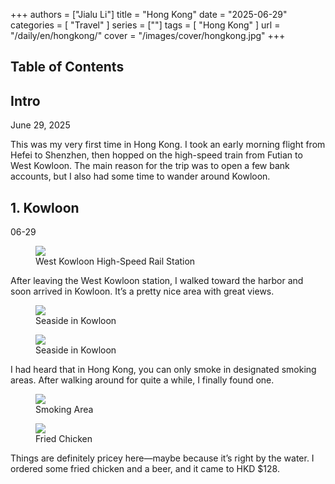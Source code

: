 +++
authors = ["Jialu Li"]
title = "Hong Kong"
date = "2025-06-29"
categories = [
    "Travel"
]
series = [""]
tags = [
    "Hong Kong"
]
url = "/daily/en/hongkong/"
cover = "/images/cover/hongkong.jpg"
+++
<!DOCTYPE html>
<html lang="en">
<head>
    <meta charset="UTF-8">
    <meta name="viewport" content="width=device-width, initial-scale=1.0">
    <link rel="stylesheet" href="/assets/css/styles.css">
    <script src="/assets/js/toc.js"></script>    
</head>
<body>
    <article>
        <nav>
            <h2>Table of Contents</h2>
            <ul id="toc">
                <!-- TOC items will be generated here -->
            </ul>
        </nav>
        <section>
            <h2>Intro</h2>
            <p>June 29, 2025</p>
            <p>This was my very first time in Hong Kong. I took an early morning flight from Hefei to Shenzhen, then hopped on the high-speed train from Futian to West Kowloon. The main reason for the trip was to open a few bank accounts, but I also had some time to wander around Kowloon.</p>
        </section>
        <section>
            <h2>1. Kowloon</h2>
            <p>06-29 <i class="fas fa-cloud"></i></p>
            <div class="container">
                <div class="image">
                    <figure>
                        <a data-fancybox="gallery" href="https://cdn.heirenlop.com/daily-record/hongkong1.jpg">
                            <img src="https://cdn.heirenlop.com/daily-record/hongkong1.jpg" loading="lazy">
                        </a>
                        <figcaption>West Kowloon High-Speed Rail Station</figcaption>
                    </figure>
                </div>
            </div>
        </section>
        <section>
            <p>After leaving the West Kowloon station, I walked toward the harbor and soon arrived in Kowloon. It’s a pretty nice area with great views.</p>
            <div class="container">
                <div class="image">
                    <figure>
                        <a data-fancybox="gallery" href="https://cdn.heirenlop.com/daily-record/hongkong2.jpg">
                            <img src="https://cdn.heirenlop.com/daily-record/hongkong2.jpg" loading="lazy">
                        </a>
                        <figcaption>Seaside in Kowloon</figcaption>
                    </figure>
                </div>
            </div>
            <div class="container">
                <div class="image">
                    <figure>
                        <a data-fancybox="gallery" href="https://cdn.heirenlop.com/daily-record/hongkong3.jpg">
                            <img src="https://cdn.heirenlop.com/daily-record/hongkong3.jpg" loading="lazy">
                        </a>
                        <figcaption>Seaside in Kowloon</figcaption>
                    </figure>
                </div>
            </div>
            <div class="container">
                <div class="text">
                    <p>I had heard that in Hong Kong, you can only smoke in designated smoking areas. After walking around for quite a while, I finally found one.</p>
                </div>
                <div class="image">
                    <figure>
                        <a data-fancybox="gallery" href="https://cdn.heirenlop.com/daily-record/hongkong4.jpg">
                            <img src="https://cdn.heirenlop.com/daily-record/hongkong4.jpg" loading="lazy">
                        </a>
                        <figcaption>Smoking Area</figcaption>
                    </figure>
                </div>
            </div>
            <div class="container">
                <div class="image">
                    <figure>
                        <a data-fancybox="gallery" href="https://cdn.heirenlop.com/daily-record/hongkong5.jpg">
                            <img src="https://cdn.heirenlop.com/daily-record/hongkong5.jpg" loading="lazy">
                        </a>
                        <figcaption>Fried Chicken</figcaption>
                    </figure>
                </div>
                <div class="text">
                    <p>Things are definitely pricey here—maybe because it’s right by the water. I ordered some fried chicken and a beer, and it came to HKD $128.</p>
                </div>
            </div>
        </section>
    </article>
</body>
</html>
